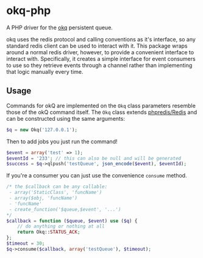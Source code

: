 # okq-php

A PHP driver for the [okq](https://github.com/mc0/okq) persistent queue.

okq uses the redis protocol and calling conventions as it's interface, so any
standard redis client can be used to interact with it. This package wraps around
a normal redis driver, however, to provide a convenient interface to interact
with. Specifically, it creates a simple interface for event consumers to use so
they retrieve events through a channel rather than implementing that logic
manually every time.

## Usage

Commands for okQ are implemented on the `Okq` class parameters resemble those
of the okQ command itself. The `Okq` class extends [phpredis/Redis](https://github.com/phpredis/phpredis)
and can be constructed using the same arguments:

```PHP
$q = new Okq('127.0.0.1');
```

Then to add jobs you just run the command!

```PHP
$event = array('test' => 1);
$eventId = '233'; // this can also be null and will be generated
$success = $q->qlpush('testQueue', json_encode($event), $eventId);
```

If you're a consumer you can just use the convenience `consume` method.

```PHP
/* the $callback can be any callable:
 - array('StaticClass', 'funcName')
 - array($obj, 'funcName')
 - 'funcName'
 - create_function('$queue,$event', '...')
*/
$callback = function ($queue, $event) use ($q) {
    // do anything or nothing at all
    return Okq::STATUS_ACK;
};
$timeout = 30;
$q->consume($callback, array('testQueue'), $timeout);
```